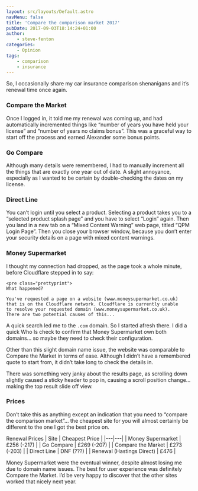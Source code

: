```yaml
---
layout: src/layouts/Default.astro
navMenu: false
title: 'Compare the comparison market 2017'
pubDate: 2017-09-03T18:14:24+01:00
author:
    - steve-fenton
categories:
    - Opinion
tags:
    - comparison
    - insurance
---
```


So, I occasionally share my car insurance comparison shenanigans and it’s renewal time once again.

### Compare the Market

Once I logged in, it told me my renewal was coming up, and had automatically incremented things like “number of years you have held your license” and “number of years no claims bonus”. This was a graceful way to start off the process and earned Alexander some bonus points.

### Go Compare

Although many details were remembered, I had to manually increment all the things that are exactly one year out of date. A slight annoyance, especially as I wanted to be certain by double-checking the dates on my license.

### Direct Line

You can’t login until you select a product. Selecting a product takes you to a “selected product splash page” and you have to select “Login” again. Then you land in a new tab on a “Mixed Content Warning” web page, titled “QPM Login Page”. Then you close your browser window, because you don’t enter your security details on a page with mixed content warnings.

### Money Supermarket

I thought my connection had dropped, as the page took a whole minute, before Cloudflare stepped in to say:

```
<pre class="prettyprint">
What happened?

You've requested a page on a website (www.moneysupermarket.co.uk)
that is on the Cloudflare network. Cloudflare is currently unable
to resolve your requested domain (www.moneysupermarket.co.uk).
There are two potential causes of this...
```
A quick search led me to the `.com` domain. So I started afresh there. I did a quick Who Is check to confirm that Money Supermarket own both domains… so maybe they need to check their configuration.

Other than this slight domain name issue, the website was comparable to Compare the Market in terms of ease. Although I didn’t have a remembered quote to start from, it didn’t take long to check the details in.

There was something very janky about the results page, as scrolling down slightly caused a sticky header to pop in, causing a scroll position change… making the top result slide off view.

### Prices

Don’t take this as anything except an indication that you need to “compare the comparison market”… the cheapest site for you will almost certainly be different to the one I got the best price on.

Renewal Prices
| Site | Cheapest Price |
|---|---|
| Money Supermarket | £256 (-217) |
| Go Compare | £269 (-207) |
| Compare the Market | £273 (-203) |
| Direct Line | DNF (???) |
| Renewal (Hastings Direct) | £476 |

Money Supermarket were the eventual winner, despite almost losing me due to domain name issues. The best for user experience was definitely Compare the Market. I’d be very happy to discover that the other sites worked that nicely next year.